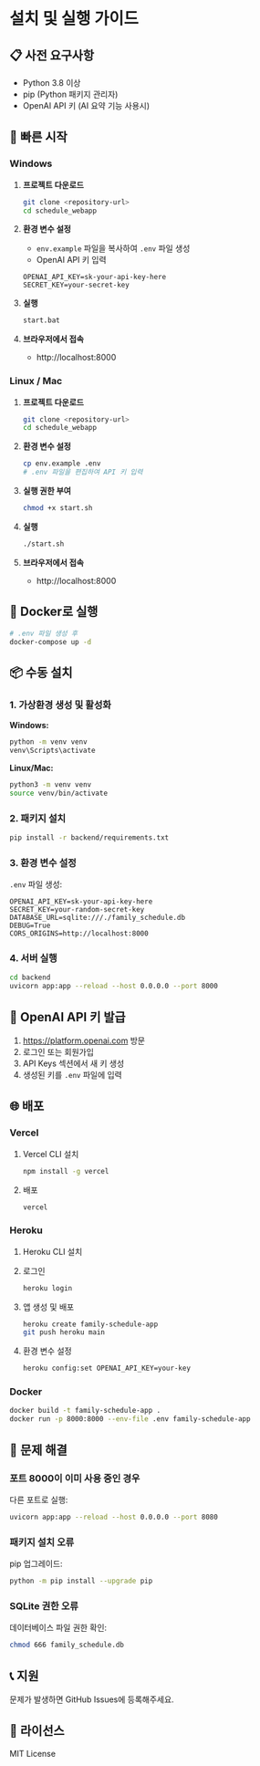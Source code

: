# 설치 및 실행 가이드

## 📋 사전 요구사항

- Python 3.8 이상
- pip (Python 패키지 관리자)
- OpenAI API 키 (AI 요약 기능 사용시)

## 🚀 빠른 시작

### Windows

1. **프로젝트 다운로드**
   ```bash
   git clone <repository-url>
   cd schedule_webapp
   ```

2. **환경 변수 설정**
   - `env.example` 파일을 복사하여 `.env` 파일 생성
   - OpenAI API 키 입력
   ```
   OPENAI_API_KEY=sk-your-api-key-here
   SECRET_KEY=your-secret-key
   ```

3. **실행**
   ```bash
   start.bat
   ```

4. **브라우저에서 접속**
   - http://localhost:8000

### Linux / Mac

1. **프로젝트 다운로드**
   ```bash
   git clone <repository-url>
   cd schedule_webapp
   ```

2. **환경 변수 설정**
   ```bash
   cp env.example .env
   # .env 파일을 편집하여 API 키 입력
   ```

3. **실행 권한 부여**
   ```bash
   chmod +x start.sh
   ```

4. **실행**
   ```bash
   ./start.sh
   ```

5. **브라우저에서 접속**
   - http://localhost:8000

## 🐳 Docker로 실행

```bash
# .env 파일 생성 후
docker-compose up -d
```

## 📦 수동 설치

### 1. 가상환경 생성 및 활성화

**Windows:**
```bash
python -m venv venv
venv\Scripts\activate
```

**Linux/Mac:**
```bash
python3 -m venv venv
source venv/bin/activate
```

### 2. 패키지 설치

```bash
pip install -r backend/requirements.txt
```

### 3. 환경 변수 설정

`.env` 파일 생성:
```
OPENAI_API_KEY=sk-your-api-key-here
SECRET_KEY=your-random-secret-key
DATABASE_URL=sqlite:///./family_schedule.db
DEBUG=True
CORS_ORIGINS=http://localhost:8000
```

### 4. 서버 실행

```bash
cd backend
uvicorn app:app --reload --host 0.0.0.0 --port 8000
```

## 🔑 OpenAI API 키 발급

1. https://platform.openai.com 방문
2. 로그인 또는 회원가입
3. API Keys 섹션에서 새 키 생성
4. 생성된 키를 `.env` 파일에 입력

## 🌐 배포

### Vercel

1. Vercel CLI 설치
   ```bash
   npm install -g vercel
   ```

2. 배포
   ```bash
   vercel
   ```

### Heroku

1. Heroku CLI 설치
2. 로그인
   ```bash
   heroku login
   ```

3. 앱 생성 및 배포
   ```bash
   heroku create family-schedule-app
   git push heroku main
   ```

4. 환경 변수 설정
   ```bash
   heroku config:set OPENAI_API_KEY=your-key
   ```

### Docker

```bash
docker build -t family-schedule-app .
docker run -p 8000:8000 --env-file .env family-schedule-app
```

## 🔧 문제 해결

### 포트 8000이 이미 사용 중인 경우

다른 포트로 실행:
```bash
uvicorn app:app --reload --host 0.0.0.0 --port 8080
```

### 패키지 설치 오류

pip 업그레이드:
```bash
python -m pip install --upgrade pip
```

### SQLite 권한 오류

데이터베이스 파일 권한 확인:
```bash
chmod 666 family_schedule.db
```

## 📞 지원

문제가 발생하면 GitHub Issues에 등록해주세요.

## 📄 라이선스

MIT License

